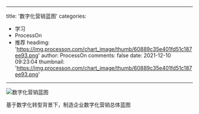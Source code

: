 
---
title: '数字化营销蓝图'
categories: 
 - 学习
 - ProcessOn
 - 推荐
headimg: 'https://img.processon.com/chart_image/thumb/60889c35e401fd51c187ee93.png'
author: ProcessOn
comments: false
date: 2021-12-10 09:23:04
thumbnail: 'https://img.processon.com/chart_image/thumb/60889c35e401fd51c187ee93.png'
---

<div>   
<img class="thumb" alt="数字化营销蓝图" src="https://img.processon.com/chart_image/thumb/60889c35e401fd51c187ee93.png" referrerpolicy="no-referrer">
<p>基于数字化转型背景下，制造企业数字化营销总体蓝图</p>  
</div>
            